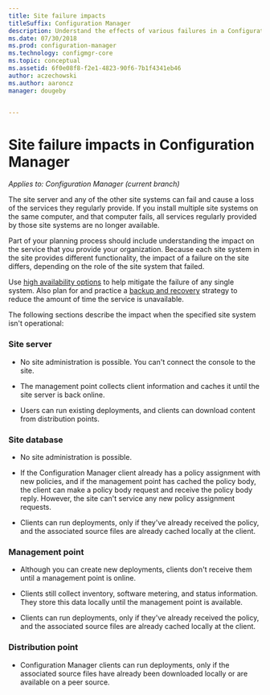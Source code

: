 ```yaml
---
title: Site failure impacts
titleSuffix: Configuration Manager
description: Understand the effects of various failures in a Configuration Manager site.
ms.date: 07/30/2018
ms.prod: configuration-manager
ms.technology: configmgr-core
ms.topic: conceptual
ms.assetid: 6f0e08f8-f2e1-4823-90f6-7b1f4341eb46
author: aczechowski
ms.author: aaroncz
manager: dougeby


---
```


# Site failure impacts in Configuration Manager

*Applies to: Configuration Manager (current branch)*

The site server and any of the other site systems can fail and cause a loss of the services they regularly provide. If you install multiple site systems on the same computer, and that computer fails, all services regularly provided by those site systems are no longer available.

Part of your planning process should include understanding the impact on the service that you provide your organization. Because each site system in the site provides different functionality, the impact of a failure on the site differs, depending on the role of the site system that failed. 

Use [high availability options](../deploy/configure/high-availability-options.md) to help mitigate the failure of any single system. Also plan for and practice a [backup and recovery](backup-and-recovery.md) strategy to reduce the amount of time the service is unavailable.

The following sections describe the impact when the specified site system isn't operational:


### Site server

- No site administration is possible. You can't connect the console to the site.  

- The management point collects client information and caches it until the site server is back online.  

- Users can run existing deployments, and clients can download content from distribution points.  


### Site database

- No site administration is possible.  

- If the Configuration Manager client already has a policy assignment with new policies, and if the management point has cached the policy body, the client can make a policy body request and receive the policy body reply. However, the site can't service any new policy assignment requests.  

- Clients can run deployments, only if they've already received the policy, and the associated source files are already cached locally at the client.  


### Management point

- Although you can create new deployments, clients don't receive them until a management point is online.  

- Clients still collect inventory, software metering, and status information. They store this data locally until the management point is available.  

- Clients can run deployments, only if they've already received the policy, and the associated source files are already cached locally at the client.  


### Distribution point

- Configuration Manager clients can run deployments, only if the associated source files have already been downloaded locally or are available on a peer source.


